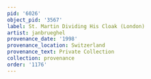 ```yaml
---
pid: '6026'
object_pid: '3567'
label: St. Martin Dividing His Cloak (London)
artist: janbrueghel
provenance_date: '1998'
provenance_location: Switzerland
provenance_text: Private Collection
collection: provenance
order: '1176'
---
```

